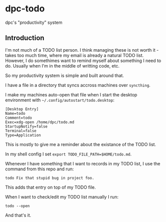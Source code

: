 # dpc-todo

dpc's "productivity" system

## Introduction

I'm not much of a TODO list person. I think managing these is not worth it - takes too much time, where my email is already a natural TODO list. However, I do somethimes want to remind myself about something I need to do. Usually when I'm in the middle of writting code, etc.

So my productivity system is simple and built around that.

I have a file in a directory that syncs accross machines over `syncthing`.

I make my machines auto-open that file when I start the desktop environment with `~/.config/autostart/todo.desktop`:

```
[Desktop Entry]
Name=todo
Comment=todo
Exec=xdg-open /home/dpc/todo.md
StartupNotify=false
Terminal=false
Type=Application
```
This is mostly to give me a reminder about the existance of the TODO list.

In my shell config I set `export TODO_FILE_PATH=$HOME/todo.md`.

Whenever I have something that I want to records in my TODO list, I use the command from this repo and run:

```
todo Fix that stupid bug in project foo.
```

This adds that entry on top of my TODO file.

When I want to check/edit my TODO list manually I run:

```
todo --open
```

And that's it.
